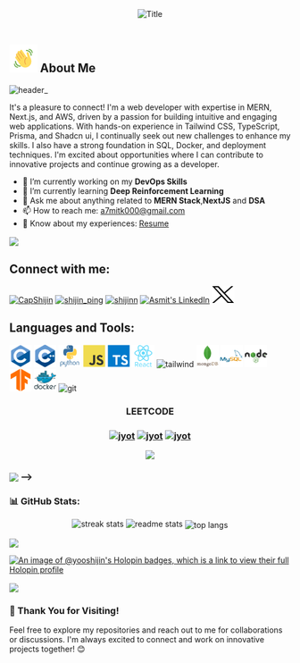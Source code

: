 <div align="center">
  <img src="https://readme-typing-svg.herokuapp.com?font=Architects+Daughter&color=%2338C2FF&size=50&center=true&vCenter=true&height=60&width=600&lines=Hey!+I'm+Asmit+Kumar;Welcome+to+my+profile!" alt="Title"></img>
</div>

<br>

## <img src="https://raw.githubusercontent.com/ashu-guo/ashu-guo/main/assets/wave.gif" width="50px" height="50px"></img> About Me

![header_](https://user-images.githubusercontent.com/80106274/155994781-7c22a80e-99b6-4e2e-a288-a706e1818289.png)

It's a pleasure to connect! I'm a web developer with expertise in MERN, Next.js, and AWS, driven by a passion for building intuitive and engaging web applications. With hands-on experience in Tailwind CSS, TypeScript, Prisma, and Shadcn ui, I continually seek out new challenges to enhance my skills. I also have a strong foundation in SQL, Docker, and deployment techniques. I'm excited about opportunities where I can contribute to innovative projects and continue growing as a developer.

- 🔭 I’m currently working on my **DevOps Skills**
- 🌱 I’m currently learning **Deep Reinforcement Learning**
- 💬 Ask me about anything related to **MERN Stack**,**NextJS** and **DSA**
- 📫 How to reach me: [a7mitk000@gmail.com](mailto:a7mitk000@gmail.com)
- 📄 Know about my experiences: [Resume](https://drive.google.com/file/d/1V6nsBW5wPJRAp64eQXIsbXkL7D4dqxaT/view?usp=drivesdk)

<img align="center" src="https://user-images.githubusercontent.com/73097560/115834477-dbab4500-a447-11eb-908a-139a6edaec5c.gif"/>

## Connect with me:

<p align="left">
  <a href="https://leetcode.com/u/CapShijin/" target="_blank"><img src="https://raw.githubusercontent.com/rahuldkjain/github-profile-readme-generator/master/src/images/icons/Social/leet-code.svg" alt="CapShijin" height="30" width="40" /></a>
  <a href="https://codeforces.com/profile/shijin_ping" target="_blank"><img src="https://raw.githubusercontent.com/rahuldkjain/github-profile-readme-generator/master/src/images/icons/Social/codeforces.svg" alt="shijin_ping" height="30" width="40" /></a>
  <a href="https://www.geeksforgeeks.org/user/shijinn/" target="_blank"><img src="https://raw.githubusercontent.com/rahuldkjain/github-profile-readme-generator/master/src/images/icons/Social/geeks-for-geeks.svg" alt="shijinn" height="30" width="40" /></a>
  <a href="https://www.linkedin.com/in/asmit-kumar-741406259/" target="_blank"><img src="https://raw.githubusercontent.com/rahuldkjain/github-profile-readme-generator/master/src/images/icons/Social/linked-in-alt.svg" alt="Asmit's LinkedIn" height="30" width="40" /></a>
  <a href="https://x.com/Fromotherstar" target="_blank"><img src="https://raw.githubusercontent.com/devicons/devicon/master/icons/twitter/twitter-original.svg" alt="x.com/Fromotherstar" height="30" width="40" /></a>
 
</p>

## Languages and Tools:

<p align="left">
  <img src="https://raw.githubusercontent.com/devicons/devicon/master/icons/c/c-original.svg" alt="c" width="40" height="40"/>
 
  <img src="https://raw.githubusercontent.com/devicons/devicon/master/icons/cplusplus/cplusplus-original.svg" alt="cplusplus" width="40" height="40"/>
  
  <img src="https://raw.githubusercontent.com/devicons/devicon/master/icons/python/python-original-wordmark.svg" alt="python" width="40" height="40"/>
  <img src="https://raw.githubusercontent.com/devicons/devicon/master/icons/javascript/javascript-original.svg" alt="javascript" width="40" height="40"/>
  <img src="https://raw.githubusercontent.com/devicons/devicon/master/icons/typescript/typescript-original.svg" alt="typescript" width="40" height="40"/>
  <img src="https://raw.githubusercontent.com/devicons/devicon/master/icons/react/react-original-wordmark.svg" alt="react" width="40" height="40"/>
  <img src="https://www.vectorlogo.zone/logos/tailwindcss/tailwindcss-icon.svg" alt="tailwind" width="40" height="40"/>
  <img src="https://raw.githubusercontent.com/devicons/devicon/master/icons/mongodb/mongodb-original-wordmark.svg" alt="mongodb" width="40" height="40"/>
  <img src="https://raw.githubusercontent.com/devicons/devicon/master/icons/mysql/mysql-original-wordmark.svg" alt="mysql" width="40" height="40"/>
  <img src="https://raw.githubusercontent.com/devicons/devicon/master/icons/nodejs/nodejs-original-wordmark.svg" alt="nodejs" width="40" height="40"/>
  <img src="https://raw.githubusercontent.com/devicons/devicon/master/icons/tensorflow/tensorflow-original.svg" alt="tensorflow" width="40" height="40"/>
   <img src="https://raw.githubusercontent.com/devicons/devicon/master/icons/docker/docker-original-wordmark.svg" alt="docker" width="40" height="40"/>
  <img src="https://www.vectorlogo.zone/logos/git-scm/git-scm-icon.svg" alt="git" width="40" height="40"/>

</p>

<!-- <!-- <img align="center" src="https://user-images.githubusercontent.com/73097560/115834477-dbab4500-a447-11eb-908a-139a6edaec5c.gif"/> -->

<h3 align="center">LEETCODE<h3>
<div align="center">
  <a href="https://leetcode.com/CapShijin/" target="_blank"><img align="center" src="https://assets.leetcode.com/static_assets/public/images/badges/2024/gif/2024-07.gif" alt="jyot" height="200" width="200" /></a>
  <a href="https://leetcode.com/CapShijin/" target="_blank"><img align="center" src="https://leetcode.com/static/images/badges/2024/gif/2024-03.gif" alt="jyot" height="200" width="200" /></a>
  <a href="https://leetcode.com/CapShijin/" target="_blank"><img align="center" src="https://assets.leetcode.com/static_assets/marketing/2024-50.gif" alt="jyot" height="200" width="200" /></a>
<!--   <a href="https://leetcode.com/CapShijin/" target="_blank"><img align="center" src="https://assets.leetcode.com/static_assets/marketing/2024-100.gif" alt="jyot" height="200" width="200" /></a> -->
</div>

<p align="center">
  <img  align=top flex-grow=1 src="https://leetcard.jacoblin.cool/CapShijin?theme=dark&font=Nunito&ext=heatmap" />  
</p>
<img align="center" src="https://user-images.githubusercontent.com/73097560/115834477-dbab4500-a447-11eb-908a-139a6edaec5c.gif"/> -->

### 📊 GitHub Stats:

<p align=center>
  <img width=390 src="https://streak-stats.demolab.com/?user=YooShijin&count_private=true&theme=react&border_radius=10" alt="streak stats"/>
  <img width=390 src="https://github-readme-stats.vercel.app/api?username=YooShijin&show_icons=true&theme=react&rank_icon=github&border_radius=10" alt="readme stats" />
  <img width=325 align="center" src="https://github-readme-stats.vercel.app/api/top-langs/?username=YooShijin&hide=HTML&langs_count=8&layout=compact&theme=react&border_radius=10&size_weight=0.5&count_weight=0.5&exclude_repo=github-readme-stats" alt="top langs" />
</p>

<img align="center" src="https://user-images.githubusercontent.com/73097560/115834477-dbab4500-a447-11eb-908a-139a6edaec5c.gif"/>

[![An image of @yooshijin's Holopin badges, which is a link to view their full Holopin profile](https://holopin.me/yooshijin)](https://holopin.io/@yooshijin)

<img align="center" src="https://user-images.githubusercontent.com/73097560/115834477-dbab4500-a447-11eb-908a-139a6edaec5c.gif"/>

### 🌟 Thank You for Visiting!

Feel free to explore my repositories and reach out to me for collaborations or discussions. I'm always excited to connect and work on innovative projects together! 😊
